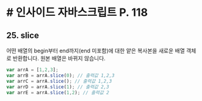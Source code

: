 # # 인사이드 자바스크립트 P. 118 

## 25. slice
어떤 배열의 begin부터 end까지(end 미포함)에 대한 얕은 복사본을 새로운 배열 객체로 반환합니다. 원본 배열은 바뀌지 않습니다.

```js
var arrA = [1,2,3];
var arrB = arrA.slice(0); // 출력값 1,2,3
var arrC = arrA.slice(); // 출력값 1,2,3
var arrD = arrA.slice(1); // 출력값 2,3
var arrE = arrA.slice(1,2); // 출력값 2
```